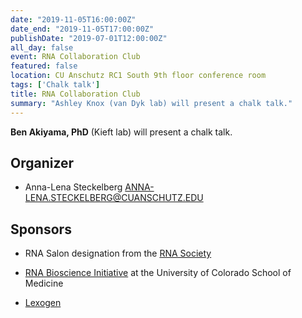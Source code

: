 ```yaml
---
date: "2019-11-05T16:00:00Z"
date_end: "2019-11-05T17:00:00Z"
publishDate: "2019-07-01T12:00:00Z"
all_day: false
event: RNA Collaboration Club 
featured: false
location: CU Anschutz RC1 South 9th floor conference room
tags: ['Chalk talk']
title: RNA Collaboration Club 
summary: "Ashley Knox (van Dyk lab) will present a chalk talk."
---
```


**Ben Akiyama, PhD** (Kieft lab) will present a chalk talk.

## Organizer

- Anna-Lena Steckelberg <ANNA-LENA.STECKELBERG@CUANSCHUTZ.EDU>

## Sponsors

+ RNA Salon designation from the [RNA Society](https://www.rnasociety.org/)

+ [RNA Bioscience Initiative](http://rnabio.co) at the University of Colorado School of Medicine

+ [Lexogen](https://www.lexogen.com/)

